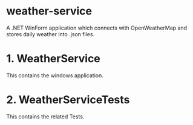 # weather-service
A .NET WinForm application which connects with OpenWeatherMap and stores daily weather into .json files.

# 1. WeatherService
This contains the windows application.

# 2. WeatherServiceTests
This contains the related Tests.
